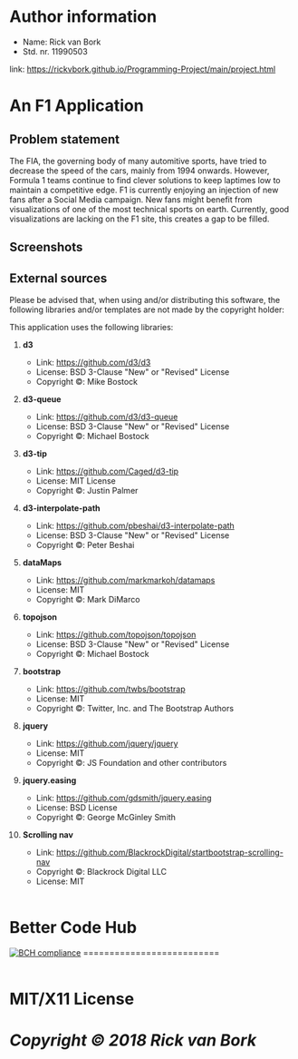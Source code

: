 # Author information

* Name:		Rick van Bork
* Std. nr.	11990503

link:
https://rickvbork.github.io/Programming-Project/main/project.html

# An F1 Application

## Problem statement

The FIA, the governing body of many automitive sports, have tried to decrease the speed of the cars, mainly from 1994 onwards. However, Formula 1 teams continue to find clever solutions to keep laptimes low to maintain a competitive edge. F1 is currently enjoying an injection of new fans after a Social Media campaign. New fans might benefit from visualizations of one of the most technical sports on earth. Currently, good visualizations are lacking on the F1 site, this creates a gap to be filled.

## Screenshots

## External sources
Please be advised that, when using and/or distributing this software, the following libraries and/or templates are not made by the copyright holder:

This application uses the following libraries:
1. **d3**
    * Link: https://github.com/d3/d3
    * License: BSD 3-Clause "New" or "Revised" License
    * Copyright ©:	Mike Bostock

2. **d3-queue**
    * Link: https://github.com/d3/d3-queue
    * License: BSD 3-Clause "New" or "Revised" License
    * Copyright ©: Michael Bostock

3. **d3-tip**
    * Link: https://github.com/Caged/d3-tip
    * License: MIT License
    * Copyright ©: Justin Palmer

4. **d3-interpolate-path**
    * Link: https://github.com/pbeshai/d3-interpolate-path
    * License: BSD 3-Clause "New" or "Revised" License
    * Copyright ©: Peter Beshai

5. **dataMaps**
    * Link: https://github.com/markmarkoh/datamaps
    * License: MIT
    * Copyright ©: Mark DiMarco

6. **topojson**
    * Link: https://github.com/topojson/topojson
    * License: BSD 3-Clause "New" or "Revised" License
    * Copyright ©: Michael Bostock

7. **bootstrap**
    * Link: https://github.com/twbs/bootstrap
    * License: MIT
    * Copyright ©: Twitter, Inc. and The Bootstrap Authors

8. **jquery**
    * Link: https://github.com/jquery/jquery
    * License: MIT
    * Copyright ©: JS Foundation and other contributors

9. **jquery.easing**
    * Link: https://github.com/gdsmith/jquery.easing
    * License: BSD License
    * Copyright ©: George McGinley Smith

10. **Scrolling nav**
    * Link: https://github.com/BlackrockDigital/startbootstrap-scrolling-nav
    * Copyright ©: Blackrock Digital LLC
    * License: MIT</br></br>

Better Code Hub
==========================
[![BCH compliance](https://bettercodehub.com/edge/badge/RickvBork/Programming-Project?branch=master)](https://bettercodehub.com/)
==========================</br></br>

MIT/X11 License
==========================
*Copyright © 2018 Rick van Bork*
==========================

